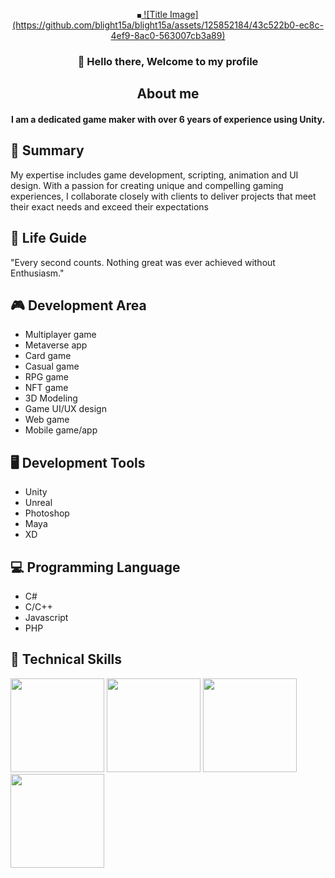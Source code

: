 <p align="center">
  <a href="https:/blight-1115-b.web.app/" target="_blank" rel="noreferrer">
    <img src="https://user-images.githubusercontent.com/125852184/246619578-fb8106c5-475e-4617-979d-49c813a5c5a2.jpg" alt="" border="3px" />
    ![Title Image](https://github.com/blight15a/blight15a/assets/125852184/43c522b0-ec8c-4ef9-8ac0-563007cb3a89)
  </a>
</p>

<h3 align="center">
🤗 Hello there, Welcome to my profile
</h3>

<h2 align="center">
 About me
</h2>

<h4 align="center">
 I am a dedicated game maker with over 6 years of experience using Unity.
</h4>

## 🔭 Summary

My expertise includes game development, scripting, animation and UI design.
With a passion for creating unique and compelling gaming experiences, I collaborate closely with clients to deliver projects that meet their exact needs and exceed their expectations

## 🌟 Life Guide
"Every second counts.
Nothing great was ever achieved without Enthusiasm."

## 🎮 Development Area

- Multiplayer game
- Metaverse app
- Card game
- Casual game
- RPG game
- NFT game
- 3D Modeling
- Game UI/UX design
- Web game
- Mobile game/app

## 🖥️ Development Tools
- Unity
- Unreal
- Photoshop
- Maya
- XD

## 💻 Programming Language

- C#
- C/C++
- Javascript
- PHP

## 💼 Technical Skills

<span><img src="https://user-images.githubusercontent.com/125852184/246620765-5085a9a4-7976-41ec-ac1e-a487f648ef71.jpg" width=150px height=150px />
<img src="https://user-images.githubusercontent.com/125852184/246620769-a0944926-ceb7-4160-a5f9-b7c3fce7877a.png" width=150px height=150px />
<img src="https://user-images.githubusercontent.com/125852184/246620770-f22bad53-4544-4db9-8c50-656dc1d032dc.png" width=150px height=150px />
<img src="https://user-images.githubusercontent.com/125852184/246620790-7b8fce96-e675-4111-b9d6-25b031e58b8f.png" width=150px height=150px />
